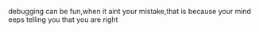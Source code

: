 debugging can be fun,when it aint your mistake,that is because your mind eeps telling you that you are right
